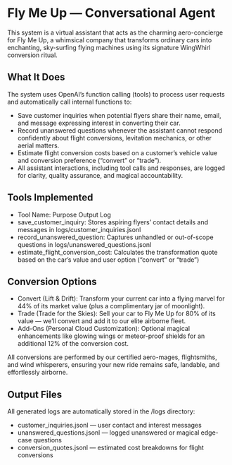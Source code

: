 # Fly Me Up — Conversational Agent

This system is a virtual assistant that acts as the charming aero-concierge for Fly Me Up, a whimsical company that transforms ordinary cars into enchanting, sky-surfing flying machines using its signature WingWhirl conversion ritual.

## What It Does

The system uses OpenAI’s function calling (tools) to process user requests and automatically call internal functions to:

- Save customer inquiries when potential flyers share their name, email, and message expressing interest in converting their car.
- Record unanswered questions whenever the assistant cannot respond confidently about flight conversions, levitation mechanics, or other aerial matters.
- Estimate flight conversion costs based on a customer’s vehicle value and conversion preference (“convert” or “trade”).
- All assistant interactions, including tool calls and responses, are logged for clarity, quality assurance, and magical accountability.

## Tools Implemented
- Tool Name:	Purpose	Output Log
- save_customer_inquiry:	Stores aspiring flyers’ contact details and messages in logs/customer_inquiries.jsonl	
- record_unanswered_question:	Captures unhandled or out-of-scope questions in logs/unanswered_questions.jsonl	
- estimate_flight_conversion_cost:	Calculates the transformation quote based on the car’s value and user option (“convert” or “trade”)	

## Conversion Options
- Convert (Lift & Drift): Transform your current car into a flying marvel for 44% of its market value (plus a complimentary jar of moonlight).
- Trade (Trade for the Skies): Sell your car to Fly Me Up for 80% of its value — we’ll convert and add it to our elite airborne fleet.
- Add-Ons (Personal Cloud Customization): Optional magical enhancements like glowing wings or meteor-proof shields for an additional 12% of the conversion cost.

All conversions are performed by our certified aero-mages, flightsmiths, and wind whisperers, ensuring your new ride remains safe, landable, and effortlessly airborne.

## Output Files
All generated logs are automatically stored in the /logs directory:
- customer_inquiries.jsonl — user contact and interest messages
- unanswered_questions.jsonl — logged unanswered or magical edge-case questions
- conversion_quotes.jsonl — estimated cost breakdowns for flight conversions